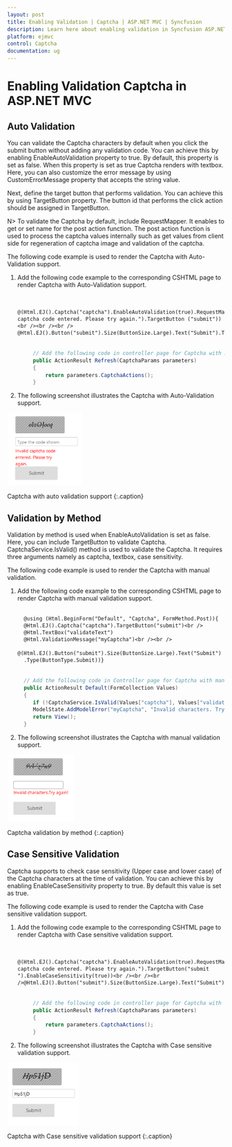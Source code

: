 ```yaml
---
layout: post
title: Enabling Validation | Captcha | ASP.NET MVC | Syncfusion
description: Learn here about enabling validation in Syncfusion ASP.NET MVC Captcha Control, its elements, and more.
platform: ejmvc
control: Captcha
documentation: ug
---
```


# Enabling Validation Captcha in ASP.NET MVC

## Auto Validation

You can validate the Captcha characters by default when you click the submit button without adding any validation code. You can achieve this by enabling EnableAutoValidation property to true. By default, this property is set as false. When this property is set as true Captcha renders with textbox.  Here, you can also customize the error message by using CustomErrorMessage property that accepts the string value. 

Next, define the target button that performs validation. You can achieve this by using TargetButton property. The button id that performs the click action should be assigned in TargetButton. 


N> To validate the Captcha by default, include RequestMapper. It enables to get or set name for the post action function. The post action function is used to process the captcha values internally such as get values from client side for regeneration of captcha image and validation of the captcha.



The following code example is used to render the Captcha with Auto-Validation support.

1. Add the following code example to the corresponding CSHTML page to render Captcha with Auto-Validation support.

   ~~~ cshtml
   
		@(Html.EJ().Captcha("captcha").EnableAutoValidation(true).RequestMapper("Refresh").CustomErrorMessage("Invalid captcha code entered. Please try again.").TargetButton ("submit"))<br /><br /><br />    @Html.EJ().Button("submit").Size(ButtonSize.Large).Text("Submit").Type(ButtonType.Submit)

   ~~~
   
   
   ~~~ csharp
   
		// Add the following code in controller page for Captcha with Auto-Validation support
		public ActionResult Refresh(CaptchaParams parameters)
		{
			return parameters.CaptchaActions();
		}

   ~~~
   




2. The following screenshot illustrates the Captcha with Auto-Validation support. 

![Auto Validation in ASP.NET MVC Captcha](Enabling-Validation_images/Enabling-Validation_img2.png)

Captcha with auto validation support
{:.caption}

## Validation by Method

Validation by method is used when EnableAutoValidation is set as false. Here, you can include TargetButton to validate Captcha. CaptchaService.IsValid() method is used to validate the Captcha. It requires three arguments namely as captcha, textbox, case sensitivity.

The following code example is used to render the Captcha with manual validation.

1. Add the following code example to the corresponding CSHTML page to render Captcha with manual validation support.

   ~~~ cshtml
		
	 @using (Html.BeginForm("Default", "Captcha", FormMethod.Post)){
	 @Html.EJ().Captcha("captcha").TargetButton("submit")<br />  
	 @Html.TextBox("validateText") 
	 @Html.ValidationMessage("myCaptcha")<br /><br />
	 @(Html.EJ().Button("submit").Size(ButtonSize.Large).Text("Submit")
	 .Type(ButtonType.Submit))}

   ~~~
   
   
   ~~~ csharp
   
	 // Add the following code in Controller page for Captcha with manual validation support[HttpPost]
	 public ActionResult Default(FormCollection Values) 
	 {        
		if (!CaptchaService.IsValid(Values["captcha"], Values["validateText "], true))
		ModelState.AddModelError("myCaptcha", "Invalid characters. Try again!"); 
		return View();  
	 }

   ~~~
   


2. The following screenshot illustrates the Captcha with manual validation support. 

![Validation by Method in ASP.NET MVC Captcha](Enabling-Validation_images/Enabling-Validation_img3.png)

Captcha validation by method
{:.caption}

## Case Sensitive Validation 

Captcha supports to check case sensitivity (Upper case and lower case) of the Captcha characters at the time of validation. You can achieve this by enabling EnableCaseSensitivity property to true. By default this value is set as true.

The following code example is used to render the Captcha with Case sensitive validation support.

1. Add the following code example to the corresponding CSHTML page to render Captcha with Case sensitive validation support.

   ~~~ cshtml
   
		@(Html.EJ().Captcha("captcha").EnableAutoValidation(true).RequestMapper("Refresh").CustomErrorMessage("Invalid captcha code entered. Please try again.").TargetButton("submit ").EnableCaseSensitivity(true))<br /><br /><br />@Html.EJ().Button("submit").Size(ButtonSize.Large).Text("Submit").Type(ButtonType.Submit)

   ~~~
   
   
   ~~~ csharp
   
		// Add the following code in controller page for Captcha with case sensitive validation support
		public ActionResult Refresh(CaptchaParams parameters)
		{
			return parameters.CaptchaActions();
		}

   ~~~
   


2. The following screenshot illustrates the Captcha with Case sensitive validation support. 

![Case Sensitive Validation in ASP.NET MVC Captcha](Enabling-Validation_images/Enabling-Validation_img4.png)

Captcha with Case sensitive validation support
{:.caption}
